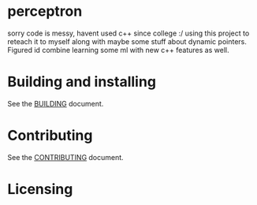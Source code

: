 # perceptron

sorry code is messy, havent used c++ since college :/ using this project to reteach it to myself along with maybe some
stuff about dynamic pointers. Figured id combine learning some ml with new c++ features as well.

# Building and installing

See the [BUILDING](BUILDING.md) document.

# Contributing

See the [CONTRIBUTING](CONTRIBUTING.md) document.

# Licensing

<!--
Please go to https://choosealicense.com/licenses/ and choose a license that
fits your needs. The recommended license for a project of this type is the
GNU AGPLv3.
-->
